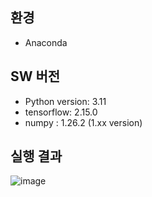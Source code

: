 ## 환경
- Anaconda


## SW 버전
- Python version: 3.11
- tensorflow: 2.15.0
- numpy : 1.26.2  (1.xx version)


## 실행 결과
![image](https://github.com/user-attachments/assets/cb95130e-e573-4637-b239-3a5de72728df)
